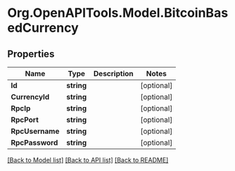 # Org.OpenAPITools.Model.BitcoinBasedCurrency
## Properties

Name | Type | Description | Notes
------------ | ------------- | ------------- | -------------
**Id** | **string** |  | [optional] 
**CurrencyId** | **string** |  | [optional] 
**RpcIp** | **string** |  | [optional] 
**RpcPort** | **string** |  | [optional] 
**RpcUsername** | **string** |  | [optional] 
**RpcPassword** | **string** |  | [optional] 

[[Back to Model list]](../README.md#documentation-for-models) [[Back to API list]](../README.md#documentation-for-api-endpoints) [[Back to README]](../README.md)

